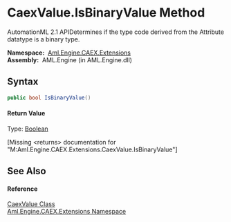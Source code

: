 CaexValue.IsBinaryValue Method
==============================
AutomationML 2.1 APIDetermines if the type code derived from the Attribute datatype is a binary type.

  **Namespace:**  [Aml.Engine.CAEX.Extensions][1]  
  **Assembly:**  AML.Engine (in AML.Engine.dll)

Syntax
------

```csharp
public bool IsBinaryValue()
```

#### Return Value
Type: [Boolean][2]  

[Missing &lt;returns> documentation for "M:Aml.Engine.CAEX.Extensions.CaexValue.IsBinaryValue"]


See Also
--------

#### Reference
[CaexValue Class][3]  
[Aml.Engine.CAEX.Extensions Namespace][1]  

[1]: ../README.md
[2]: https://docs.microsoft.com/dotnet/api/system.boolean
[3]: README.md
[4]: https://www.automationml.org
[5]: ../../icons/logoShade.png